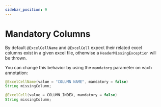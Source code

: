 ```yaml
---
sidebar_position: 9
---
```


# Mandatory Columns

By default `@ExcelCellName` and `@ExcelCell` expect their related excel columns exist in a given excel file, otherwise a `HeaderMissingException` will be thrown.

You can change this behavior by using the `mandatory` parameter on each annotation:

```java
@ExcelCellName(value = "COLUMN NAME", mandatory = false)
String missingColumn;

@ExcelCell(value = COLUMN_INDEX, mandatory = false)
String missingColumn;
```